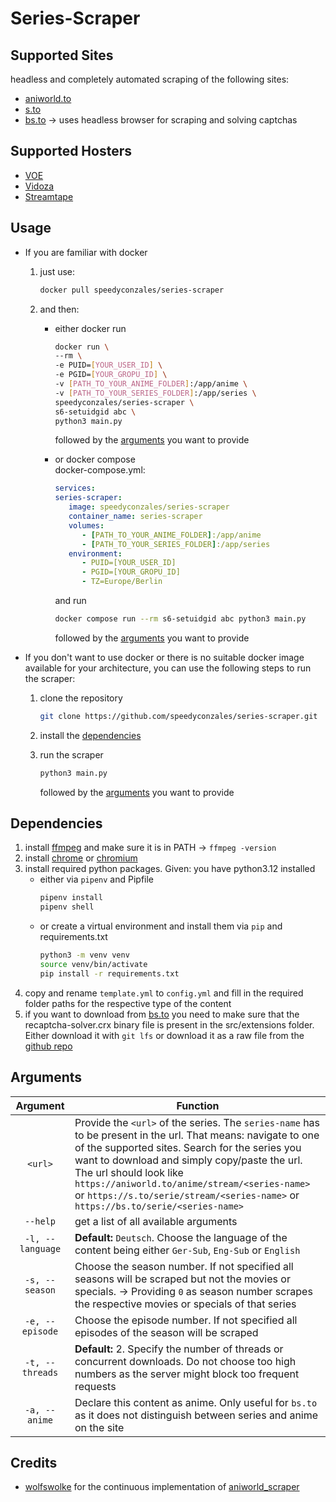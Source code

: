 # Series-Scraper

## Supported Sites
headless and completely automated scraping of the following sites:
  - [aniworld.to](https://aniworld.to)
  - [s.to](https://s.to)
  - [bs.to](https://bs.to) -> uses headless browser for scraping and solving captchas

## Supported Hosters
- [VOE](https://voe.sx)
- [Vidoza](https://vidoza.net)
- [Streamtape](https://streamtape.com)

## Usage
* If you are familiar with docker 
   1. just use:
      ```bash
      docker pull speedyconzales/series-scraper 
      ```
   2. and then: 

      * either docker run
         ```bash 
         docker run \
         --rm \
         -e PUID=[YOUR_USER_ID] \
         -e PGID=[YOUR_GROPU_ID] \
         -v [PATH_TO_YOUR_ANIME_FOLDER]:/app/anime \
         -v [PATH_TO_YOUR_SERIES_FOLDER]:/app/series \
         speedyconzales/series-scraper \
         s6-setuidgid abc \
         python3 main.py
         ``` 
         followed by the [arguments](#arguments) you want to provide  

      * or docker compose  
         docker-compose.yml:
         ```yaml
         services:
         series-scraper:
            image: speedyconzales/series-scraper
            container_name: series-scraper
            volumes:
               - [PATH_TO_YOUR_ANIME_FOLDER]:/app/anime
               - [PATH_TO_YOUR_SERIES_FOLDER]:/app/series
            environment:
               - PUID=[YOUR_USER_ID]
               - PGID=[YOUR_GROPU_ID]
               - TZ=Europe/Berlin
         ```
         and run
         ```bash 
         docker compose run --rm s6-setuidgid abc python3 main.py
         ```
         followed by the [arguments](#arguments) you want to provide
* If you don't want to use docker or there is no suitable docker image available for your architecture, you can use the following steps to run the scraper:
   1. clone the repository

      ```bash
      git clone https://github.com/speedyconzales/series-scraper.git
      ```
   2. install the [dependencies](#dependencies)
   3. run the scraper 

      ```bash
      python3 main.py
      ``` 
      followed by the [arguments](#arguments) you want to provide

## Dependencies

1. install [ffmpeg](https://ffmpeg.org/download.html) and make sure it is in PATH -> `ffmpeg -version`
2. install [chrome](https://www.google.com/chrome/) or [chromium](https://www.chromium.org/getting-involved/download-chromium/)
3. install required python packages. Given: you have python3.12 installed 
   * either via `pipenv` and Pipfile 
      ```bash
      pipenv install
      pipenv shell
      ```
   * or create a virtual environment and install them via `pip` and requirements.txt
      ```bash
      python3 -m venv venv
      source venv/bin/activate
      pip install -r requirements.txt
      ```
4. copy and rename `template.yml` to `config.yml` and fill in the required folder paths for the respective type of the content
5. if you want to download from [bs.to](?plain=1#L7) you need to make sure that the recaptcha-solver.crx binary file is present in the src/extensions folder. Either download it with `git lfs` or download it as a raw file from the [github repo](https://github.com/speedyconzales/series-scraper/blob/main/src/extensions/recaptcha-solver.crx)

## Arguments
|     Argument     | Function                                                                                                                                                                                                                                                                                                                                                                       |
| :--------------: | ------------------------------------------------------------------------------------------------------------------------------------------------------------------------------------------------------------------------------------------------------------------------------------------------------------------------------------------------------------------------------ |
|     `<url>`      | Provide the `<url>` of the series. The `series-name` has to be present in the url. That means: navigate to one of the supported sites. Search for the series you want to download and simply copy/paste the url. The url should look like `https://aniworld.to/anime/stream/<series-name>` or `https://s.to/serie/stream/<series-name>` or `https://bs.to/serie/<series-name>` |
|     `--help`     | get a list of all available arguments                                                                                                                                                                                                                                                                                                                                          |
| `-l, --language` | **Default:** `Deutsch`. Choose the language of the content being either `Ger-Sub`, `Eng-Sub` or `English`                                                                                                                                                                                                                                                                      |
|  `-s, --season`  | Choose the season number. If not specified all seasons will be scraped but not the movies or specials. -> Providing `0` as season number scrapes the respective movies or specials of that series                                                                                                                                                                              |
| `-e, --episode`  | Choose the episode number. If not specified all episodes of the season will be scraped                                                                                                                                                                                                                                                                                         |
| `-t, --threads`  | **Default:** 2. Specify the number of threads or concurrent downloads. Do not choose too high numbers as the server might block too frequent requests                                                                                                                                                                                                                          |
|  `-a, --anime`   | Declare this content as anime. Only useful for `bs.to` as it does not distinguish between series and anime on the site                                                                                                                                                                                                                                                         |

## Credits
- [wolfswolke](https://github.com/wolfswolke) for the continuous implementation of [aniworld_scraper](https://github.com/wolfswolke/aniworld_scraper)
